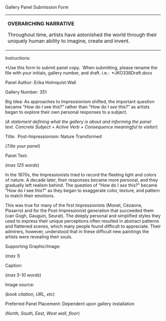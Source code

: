 Gallery Panel Submission Form

<table>
<colgroup>
<col width="100%" />
</colgroup>
<tbody>
<tr class="odd">
<td align="left"><p><strong>OVERARCHING NARRATIVE</strong></p>
<p>Throughout time, artists have astonished the world through their uniquely human ability to imagine, create and invent.</p></td>
</tr>
</tbody>
</table>

Instructions:<span class="Apple-converted-space"> </span>

*Use this form to submit panel copy.<span class="Apple-converted-space">  </span>When submitting, please rename the file with your initials, gallery number, and draft. i.e.:<span class="Apple-converted-space">  </span>*JKO338Draft.docx

Panel Author: Erika Holmquist-Wall

Gallery Number: 351

Big Idea: As approaches to Impressionism shifted, the important question became “How do *I* see this?” rather than “How do I *see* this?” as artists began to explore their own personal responses to a subject.

(*A statement defining what the gallery is about and informing the panel text. Concrete Subject + Active Verb + Consequence meaningful to visitor*)

<span class="s1">Title:<span class="Apple-converted-space">  </span></span>Post-Impressionism: Nature Transformed<span class="Apple-converted-space"> </span>

(*Title your panel*)

Panel Text:<span class="Apple-converted-space"> </span>

(*max 125 words*)

In the 1870s, the Impressionists tried to record the fleeting light and colors of nature. A decade later, their responses became more personal, and they gradually left realism behind. The question of “How do I *see* this?” became “How do *I* see this?” as they began to exaggerate color, texture, and pattern to match their emotions.

This was true for many of the first Impressionists (Monet, Cézanne, Pissarro) and for the Post-Impressionist generation that succeeded them (van Gogh, Gauguin, Seurat). The deeply personal and simplified styles they used to express their unique perceptions often resulted in abstract patterns and flattened scenes, which many people found difficult to appreciate. Their admirers, however, understood that in these difficult new paintings the artists were revealing their souls.

Supporting Graphic/Image:<span class="Apple-converted-space"> </span>

(*max 1*)

Caption:<span class="Apple-converted-space"> </span>

(*max 5-10 words*)

Image source:<span class="Apple-converted-space"> </span>

(*book citation, URL, etc*)

Preferred Panel Placement: Dependent upon gallery installation

(*North, South, East, West wall, floor*)
